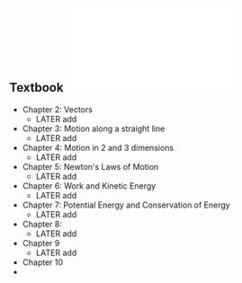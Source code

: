 ## Textbook ![University Physics Volume 1.pdf](../assets/University_Physics_Volume_1_1731728283620_0.pdf)
- Chapter 2: Vectors
	- LATER add
- Chapter 3: Motion along a straight line
	- LATER add
- Chapter 4: Motion in 2 and 3 dimensions
	- LATER add
- Chapter 5: Newton's Laws of Motion
	- LATER add
- Chapter 6: Work and Kinetic Energy
	- LATER add
- Chapter 7: Potential Energy and Conservation of Energy
	- LATER add
- Chapter 8:
	- LATER add
- Chapter 9
	- LATER add
- Chapter 10
-